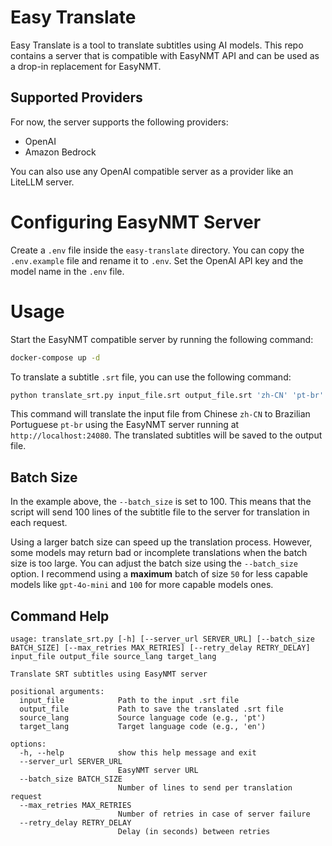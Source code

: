 # Easy Translate

Easy Translate is a tool to translate subtitles using AI models. This repo contains a server that is compatible with EasyNMT API and can be used as a drop-in replacement for EasyNMT.

## Supported Providers

For now, the server supports the following providers:
- OpenAI
- Amazon Bedrock

You can also use any OpenAI compatible server as a provider like an LiteLLM server.

# Configuring EasyNMT Server

Create a `.env` file inside the `easy-translate` directory. You can copy the `.env.example` file and rename it to `.env`.
Set the OpenAI API key and the model name in the `.env` file.

# Usage

Start the EasyNMT compatible server by running the following command:

```bash
docker-compose up -d
```

To translate a subtitle `.srt` file, you can use the following command:

```bash
python translate_srt.py input_file.srt output_file.srt 'zh-CN' 'pt-br' --server_url http://localhost:24080 --max_retries 1 --batch_size 100
```

This command will translate the input file from Chinese `zh-CN` to Brazilian Portuguese `pt-br` using the EasyNMT server running at `http://localhost:24080`. The translated subtitles will be saved to the output file.

## Batch Size

In the example above, the `--batch_size` is set to 100. This means that the script will send 100 lines of the subtitle file to the server for translation in each request.

Using a larger batch size can speed up the translation process. However, some models may return bad or incomplete translations when the batch size is too large. You can adjust the batch size using the `--batch_size` option. I recommend using a **maximum** batch of size `50` for less capable models like `gpt-4o-mini` and `100` for more capable models ones.

## Command Help

```
usage: translate_srt.py [-h] [--server_url SERVER_URL] [--batch_size BATCH_SIZE] [--max_retries MAX_RETRIES] [--retry_delay RETRY_DELAY] input_file output_file source_lang target_lang

Translate SRT subtitles using EasyNMT server

positional arguments:
  input_file            Path to the input .srt file
  output_file           Path to save the translated .srt file
  source_lang           Source language code (e.g., 'pt')
  target_lang           Target language code (e.g., 'en')

options:
  -h, --help            show this help message and exit
  --server_url SERVER_URL
                        EasyNMT server URL
  --batch_size BATCH_SIZE
                        Number of lines to send per translation request
  --max_retries MAX_RETRIES
                        Number of retries in case of server failure
  --retry_delay RETRY_DELAY
                        Delay (in seconds) between retries
```